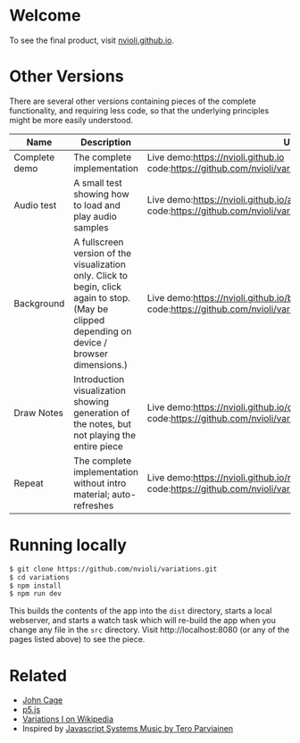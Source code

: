 # Welcome
To see the final product, visit [nvioli.github.io](https://nvioli.github.io).

# Other Versions
There are several other versions containing pieces of the complete functionality, and requiring less code, so that the underlying principles might be more easily understood.

| Name | Description | URLs |
| ---- | ----------- | ---- |
| Complete demo | The complete implementation | Live demo:https://nvioli.github.io <br/> code:https://github.com/nvioli/variations/tree/master/src |
| Audio test | A small test showing how to load and play audio samples | Live demo:https://nvioli.github.io/audiotest.html <br/> code:https://github.com/nvioli/variations/tree/master/src/audiotest |
| Background | A fullscreen version of the visualization only. Click to begin, click again to stop. (May be clipped depending on device / browser dimensions.) | Live demo:https://nvioli.github.io/background.html <br/> code:https://github.com/nvioli/variations/tree/master/src/background/ |
| Draw Notes | Introduction visualization showing generation of the notes, but not playing the entire piece | Live demo:https://nvioli.github.io/drawNotes.html <br/> code:https://github.com/nvioli/variations/tree/master/src/drawNotes/ |
| Repeat | The complete implementation without intro material; auto-refreshes | Live demo:https://nvioli.github.io/repeat.html <br/> code:https://github.com/nvioli/variations/tree/master/src/repeat/ |

# Running locally
```bash
$ git clone https://github.com/nvioli/variations.git
$ cd variations
$ npm install
$ npm run dev
```
This builds the contents of the app into the `dist` directory, starts a local webserver, and starts a watch task which will re-build the app when you change any file in the `src` directory. Visit http://localhost:8080 (or any of the pages listed above) to see the piece.

# Related
* [John Cage](http://johncage.org/)
* [p5.js](https://p5js.org/)
* [Variations I on Wikipedia](https://en.wikipedia.org/wiki/Variations_(Cage))
* Inspired by [Javascript Systems Music by Tero Parviainen](http://teropa.info/blog/2016/07/28/javascript-systems-music.html)
